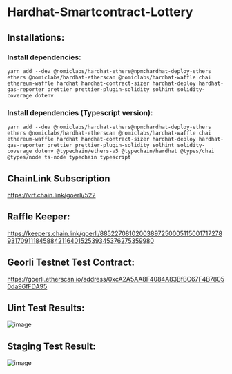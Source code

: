 # Hardhat-Smartcontract-Lottery   
   
## Installations:
### Install dependencies:
```
yarn add --dev @nomiclabs/hardhat-ethers@npm:hardhat-deploy-ethers ethers @nomiclabs/hardhat-etherscan @nomiclabs/hardhat-waffle chai ethereum-waffle hardhat hardhat-contract-sizer hardhat-deploy hardhat-gas-reporter prettier prettier-plugin-solidity solhint solidity-coverage dotenv
```
   
### Install dependencies (Typescript version):
```
yarn add --dev @nomiclabs/hardhat-ethers@npm:hardhat-deploy-ethers ethers @nomiclabs/hardhat-etherscan @nomiclabs/hardhat-waffle chai ethereum-waffle hardhat hardhat-contract-sizer hardhat-deploy hardhat-gas-reporter prettier prettier-plugin-solidity solhint solidity-coverage dotenv @typechain/ethers-v5 @typechain/hardhat @types/chai @types/node ts-node typechain typescript
```
    
## ChainLink Subscription   
https://vrf.chain.link/goerli/522
## Raffle Keeper:
https://keepers.chain.link/goerli/88522708102003897250005115001717278931709111845884211640152539345376275359980   

## Georli Testnet Test Contract:
https://goerli.etherscan.io/address/0xcA2A5AA8F4084A83BfBC67F4B78050da96fFDA95   
## Uint Test Results:
![image](https://user-images.githubusercontent.com/57165451/186261664-6c8215f4-feaa-47f0-999d-63eb41a0e806.png)
   
## Staging Test Result:   
![image](https://user-images.githubusercontent.com/57165451/186263062-52ccea7c-8baf-4756-8648-a4a16d43e696.png)
